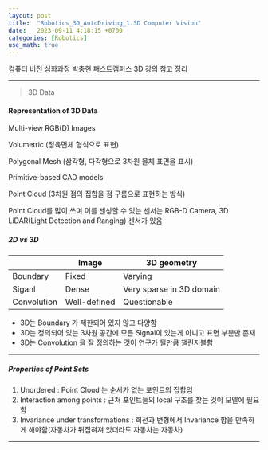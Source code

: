 ```yaml
---
layout: post
title:  "Robotics_3D_AutoDriving_1.3D Computer Vision"
date:   2023-09-11 4:18:15 +0700
categories: [Robotics]
use_math: true
---
```


컴퓨터 비전 심화과정 박충현 패스트캠퍼스 3D 강의 참고 정리

---

> 3D Data

#### Representation of 3D Data

Multi-view RGB(D) Images

Volumetric (정육면체 형식으로 표현)

Polygonal Mesh (삼각형, 다각형으로 3차원 물체 표면을 표시)

Primitive-based CAD models

Point Cloud (3차원 점의 집합을 점 구름으로 표현하는 방식)

Point Cloud를 많이 쓰며 이를 센싱할 수 있는 센서는 RGB-D Camera, 3D LiDAR(Light Detection and Ranging) 센서가 있음

##### 2D vs 3D

||Image|3D geometry|
|---|---|---|
|Boundary|Fixed|Varying|
|Siganl|Dense|Very sparse in 3D domain|
|Convolution|Well-defined|Questionable|

- 3D는 Boundary 가 제한되어 있지 않고 다양함
- 3D는 정의되어 있는 3차원 공간에 모든 Signal이 있는게 아니고 표면 부분만 존재
- 3D는 Convolution 을 잘 정의하는 것이 연구가 될만큼 챌린저블함

---

##### Properties of Point Sets

1. Unordered : Point Cloud 는 순서가 없는 포인트의 집합임
2. Interaction among points : 근처 포인트들의 local 구조를 찾는 것이 모델에 필요함
3. Invariance under transformations : 회전과 변형에서 Invariance 함을 만족하게 해야함(자동차가 뒤집혀져 있더라도 자동차는 자동차)

---

